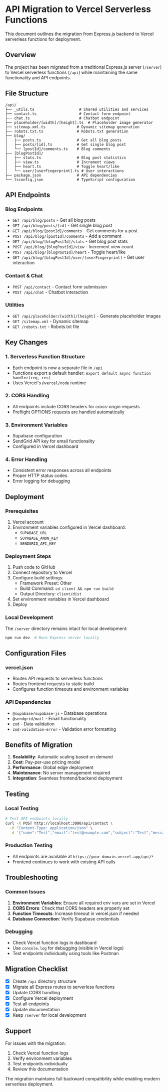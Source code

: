 # API Migration to Vercel Serverless Functions

This document outlines the migration from Express.js backend to Vercel serverless functions for deployment.

## Overview

The project has been migrated from a traditional Express.js server (`/server`) to Vercel serverless functions (`/api`) while maintaining the same functionality and API endpoints.

## File Structure

```
/api/
├── _utils.ts                    # Shared utilities and services
├── contact.ts                   # Contact form endpoint
├── chat.ts                      # Chatbot endpoint
├── placeholder/[width]/[height].ts  # Placeholder image generator
├── sitemap.xml.ts              # Dynamic sitemap generation
├── robots.txt.ts               # Robots.txt generation
├── blog/
│   ├── posts.ts                # Get all blog posts
│   ├── posts/[id].ts           # Get single blog post
│   └── [postId]/comments.ts    # Blog comments
├── [blogPostId]/
│   ├── stats.ts                # Blog post statistics
│   ├── view.ts                 # Increment views
│   ├── heart.ts                # Toggle heart/like
│   └── user/[userFingerprint].ts # User interactions
├── package.json                # API dependencies
└── tsconfig.json               # TypeScript configuration
```

## API Endpoints

### Blog Endpoints
- `GET /api/blog/posts` - Get all blog posts
- `GET /api/blog/posts/[id]` - Get single blog post
- `GET /api/blog/[postId]/comments` - Get comments for a post
- `POST /api/blog/[postId]/comments` - Add a comment
- `GET /api/blog/[blogPostId]/stats` - Get blog post stats
- `POST /api/blog/[blogPostId]/view` - Increment view count
- `POST /api/blog/[blogPostId]/heart` - Toggle heart/like
- `GET /api/blog/[blogPostId]/user/[userFingerprint]` - Get user interaction

### Contact & Chat
- `POST /api/contact` - Contact form submission
- `POST /api/chat` - Chatbot interaction

### Utilities
- `GET /api/placeholder/[width]/[height]` - Generate placeholder images
- `GET /sitemap.xml` - Dynamic sitemap
- `GET /robots.txt` - Robots.txt file

## Key Changes

### 1. Serverless Function Structure
- Each endpoint is now a separate file in `/api`
- Functions export a default handler: `export default async function handler(req, res)`
- Uses Vercel's `@vercel/node` runtime

### 2. CORS Handling
- All endpoints include CORS headers for cross-origin requests
- Preflight OPTIONS requests are handled automatically

### 3. Environment Variables
- Supabase configuration
- SendGrid API key for email functionality
- Configured in Vercel dashboard

### 4. Error Handling
- Consistent error responses across all endpoints
- Proper HTTP status codes
- Error logging for debugging

## Deployment

### Prerequisites
1. Vercel account
2. Environment variables configured in Vercel dashboard:
   - `SUPABASE_URL`
   - `SUPABASE_ANON_KEY`
   - `SENDGRID_API_KEY`

### Deployment Steps
1. Push code to GitHub
2. Connect repository to Vercel
3. Configure build settings:
   - Framework Preset: Other
   - Build Command: `cd client && npm run build`
   - Output Directory: `client/dist`
4. Set environment variables in Vercel dashboard
5. Deploy

### Local Development
The `/server` directory remains intact for local development:
```bash
npm run dev  # Runs Express server locally
```

## Configuration Files

### vercel.json
- Routes API requests to serverless functions
- Routes frontend requests to static build
- Configures function timeouts and environment variables

### API Dependencies
- `@supabase/supabase-js` - Database operations
- `@sendgrid/mail` - Email functionality
- `zod` - Data validation
- `zod-validation-error` - Validation error formatting

## Benefits of Migration

1. **Scalability**: Automatic scaling based on demand
2. **Cost**: Pay-per-use pricing model
3. **Performance**: Global edge deployment
4. **Maintenance**: No server management required
5. **Integration**: Seamless frontend/backend deployment

## Testing

### Local Testing
```bash
# Test API endpoints locally
curl -X POST http://localhost:3000/api/contact \
  -H "Content-Type: application/json" \
  -d '{"name":"Test","email":"test@example.com","subject":"Test","message":"Test message"}'
```

### Production Testing
- All endpoints are available at `https://your-domain.vercel.app/api/*`
- Frontend continues to work with existing API calls

## Troubleshooting

### Common Issues
1. **Environment Variables**: Ensure all required env vars are set in Vercel
2. **CORS Errors**: Check that CORS headers are properly set
3. **Function Timeouts**: Increase timeout in vercel.json if needed
4. **Database Connection**: Verify Supabase credentials

### Debugging
- Check Vercel function logs in dashboard
- Use `console.log` for debugging (visible in Vercel logs)
- Test endpoints individually using tools like Postman

## Migration Checklist

- [x] Create `/api` directory structure
- [x] Migrate all Express routes to serverless functions
- [x] Update CORS handling
- [x] Configure Vercel deployment
- [x] Test all endpoints
- [x] Update documentation
- [x] Keep `/server` for local development

## Support

For issues with the migration:
1. Check Vercel function logs
2. Verify environment variables
3. Test endpoints individually
4. Review this documentation

The migration maintains full backward compatibility while enabling modern serverless deployment. 